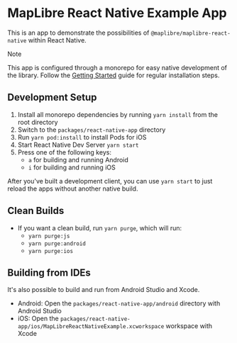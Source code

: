 # MapLibre React Native Example App

This is an app to demonstrate the possibilities of `@maplibre/maplibre-react-native` within React Native.

> [!NOTE]
> This app is configured through a monorepo for easy native development of the library. Follow the [Getting Started](/docs/guides/setup/GettingStarted.md) guide for regular installation steps.

## Development Setup

1. Install all monorepo dependencies by running `yarn install` from the root directory
2. Switch to the `packages/react-native-app` directory
3. Run `yarn pod:install` to install Pods for iOS
4. Start React Native Dev Server `yarn start`
5. Press one of the following keys:
   - `a` for building and running Android
   - `i` for building and running iOS

After you've built a development client, you can use `yarn start` to just reload the apps without another native build.

## Clean Builds

- If you want a clean build, run `yarn purge`, which will run:
  - `yarn purge:js`
  - `yarn purge:android`
  - `yarn purge:ios`

## Building from IDEs

It's also possible to build and run from Android Studio and Xcode.

- Android: Open the `packages/react-native-app/android` directory with Android Studio
- iOS: Open the `packages/react-native-app/ios/MapLibreReactNativeExample.xcworkspace` workspace with Xcode
